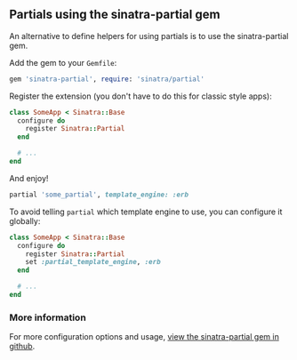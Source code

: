 ## Partials using the sinatra-partial gem

An alternative to define helpers for using partials is to use the
sinatra-partial gem.

Add the gem to your `Gemfile`:

```ruby
gem 'sinatra-partial', require: 'sinatra/partial'
```

Register the extension (you don't have to do this for classic style apps):

```ruby
class SomeApp < Sinatra::Base
  configure do
    register Sinatra::Partial
  end

  # ...
end
```

And enjoy!

```ruby
partial 'some_partial', template_engine: :erb
```

To avoid telling `partial` which template engine to use, you can configure it
globally:

```ruby
class SomeApp < Sinatra::Base
  configure do
    register Sinatra::Partial
    set :partial_template_engine, :erb
  end

  # ...
end
```

### More information

For more configuration options and usage,
[view the sinatra-partial gem in github](https://github.com/yb66/Sinatra-Partial).

